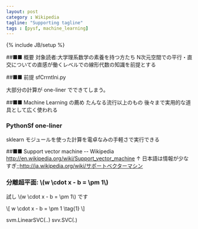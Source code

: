 ```yaml
---
layout: post
category : Wikipedia
tagline: "Supporting tagline"
tags : [pysf, machine_learning]
---
```

{% include JB/setup %}
<script>
MathJax.Hub.Config({
    jax: ["input/TeX","output/HTML-CSS"],
    displayAlign: "left"
});
</script>
##■■ 概要
対象読者:大学理系数学の素養を持つ方たち N次元空間での平行・直交についての直感が働くレベルでの線形代数の知識を前提とする

##■■ 前提
sfCrrntIni.py

大部分の計算が one-liner でできてしまう。

##■■ Machine Learning の薦め
たんなる流行以上のもの
後々まで実用的な道具として広く使われる

### PythonSf one-liner
sklearn モジュールを使った計算を電卓なみの手軽さで実行できる

##■■ Support vector machine -- Wikipedia
http://en.wikipedia.org/wiki/Support_vector_machine
↑ 日本語は情報が少なすぎ;;http://ja.wikipedia.org/wiki/サポートベクターマシン


### 分離超平面: \\(w \cdot x - b = \pm 1\\) 

試し \\(w \cdot x - b = \pm 1\\) です

\\[
w \cdot x - b = \pm 1 \tag{1}
\\]

svm.LinearSVC(..)
svv.SVC(.)
